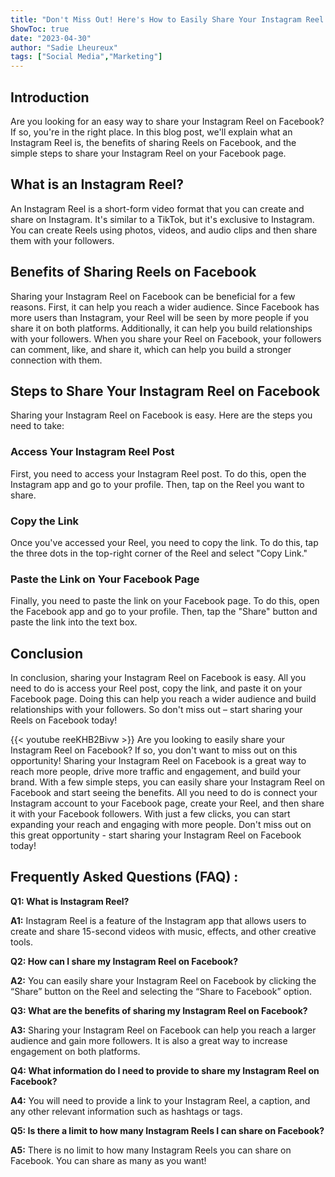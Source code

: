 ```yaml
---
title: "Don't Miss Out! Here's How to Easily Share Your Instagram Reel on Facebook!"
ShowToc: true 
date: "2023-04-30"
author: "Sadie Lheureux" 
tags: ["Social Media","Marketing"]
---
```

## Introduction

Are you looking for an easy way to share your Instagram Reel on Facebook? If so, you're in the right place. In this blog post, we'll explain what an Instagram Reel is, the benefits of sharing Reels on Facebook, and the simple steps to share your Instagram Reel on your Facebook page.

## What is an Instagram Reel?

An Instagram Reel is a short-form video format that you can create and share on Instagram. It's similar to a TikTok, but it's exclusive to Instagram. You can create Reels using photos, videos, and audio clips and then share them with your followers.

## Benefits of Sharing Reels on Facebook

Sharing your Instagram Reel on Facebook can be beneficial for a few reasons. First, it can help you reach a wider audience. Since Facebook has more users than Instagram, your Reel will be seen by more people if you share it on both platforms. Additionally, it can help you build relationships with your followers. When you share your Reel on Facebook, your followers can comment, like, and share it, which can help you build a stronger connection with them.

## Steps to Share Your Instagram Reel on Facebook

Sharing your Instagram Reel on Facebook is easy. Here are the steps you need to take:

### Access Your Instagram Reel Post

First, you need to access your Instagram Reel post. To do this, open the Instagram app and go to your profile. Then, tap on the Reel you want to share.

### Copy the Link

Once you've accessed your Reel, you need to copy the link. To do this, tap the three dots in the top-right corner of the Reel and select "Copy Link."

### Paste the Link on Your Facebook Page

Finally, you need to paste the link on your Facebook page. To do this, open the Facebook app and go to your profile. Then, tap the "Share" button and paste the link into the text box.

## Conclusion

In conclusion, sharing your Instagram Reel on Facebook is easy. All you need to do is access your Reel post, copy the link, and paste it on your Facebook page. Doing this can help you reach a wider audience and build relationships with your followers. So don't miss out – start sharing your Reels on Facebook today!

{{< youtube reeKHB2Bivw >}} 
Are you looking to easily share your Instagram Reel on Facebook? If so, you don't want to miss out on this opportunity! Sharing your Instagram Reel on Facebook is a great way to reach more people, drive more traffic and engagement, and build your brand. With a few simple steps, you can easily share your Instagram Reel on Facebook and start seeing the benefits. All you need to do is connect your Instagram account to your Facebook page, create your Reel, and then share it with your Facebook followers. With just a few clicks, you can start expanding your reach and engaging with more people. Don't miss out on this great opportunity - start sharing your Instagram Reel on Facebook today!

## Frequently Asked Questions (FAQ) :
**Q1: What is Instagram Reel?**

**A1:** Instagram Reel is a feature of the Instagram app that allows users to create and share 15-second videos with music, effects, and other creative tools.

**Q2: How can I share my Instagram Reel on Facebook?**

**A2:** You can easily share your Instagram Reel on Facebook by clicking the “Share” button on the Reel and selecting the “Share to Facebook” option.

**Q3: What are the benefits of sharing my Instagram Reel on Facebook?**

**A3:** Sharing your Instagram Reel on Facebook can help you reach a larger audience and gain more followers. It is also a great way to increase engagement on both platforms.

**Q4: What information do I need to provide to share my Instagram Reel on Facebook?**

**A4:** You will need to provide a link to your Instagram Reel, a caption, and any other relevant information such as hashtags or tags.

**Q5: Is there a limit to how many Instagram Reels I can share on Facebook?**

**A5:** There is no limit to how many Instagram Reels you can share on Facebook. You can share as many as you want!


